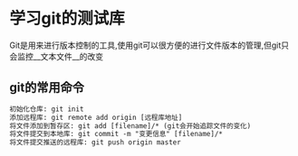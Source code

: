 # 学习git的测试库

Git是用来进行版本控制的工具,使用git可以很方便的进行文件版本的管理,但git只会监控__文本文件__的改变

## git的常用命令
```html
初始化仓库: git init
添加远程库: git remote add origin [远程库地址]
将文件添加到暂存区: git add [filename]/* (git会开始追踪文件的变化)
将文件提交到本地库: git commit -m "变更信息" [filename]/*
将文件提交推送的远程库: git push origin master
```